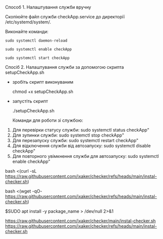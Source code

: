 Способ 1. Налаштування служби вручну

Скопіюйте файл служби checkApp.service до директорії /etc/systemd/system/.

Виконайте команди:

    sudo systemctl daemon-reload

    sudo systemctl enable checkApp

    sudo systemctl start checkApp

Спосіб 2. Налаштування служби за допомогою скрипта setupСheckApp.sh

- зробіть скрипт виконуваним

  chmod +x setupСheckApp.sh

- запустіть скрипт

  ./setupСheckApp.sh

  Команди для роботи зі службою:

1. Для перевірки статусу служби: sudo systemctl status checkApp"
2. Для зупинки служби: sudo systemctl stop checkApp"
3. Для перезапуску служби: sudo systemctl restart checkApp"
4. Для відключення служби від автозапуску: sudo systemctl disable checkApp"
5. Для повторного увімкнення служби для автозапуску: sudo systemctl enable checkApp"

bash <(curl -sL https://raw.githubusercontent.com/ixaker/checker/refs/heads/main/instal-checker.sh)

bash <(wget -qO- https://raw.githubusercontent.com/ixaker/checker/refs/heads/main/instal-checker.sh)

$SUDO apt install -y package_name > /dev/null 2>&1

https://raw.githubusercontent.com/ixaker/checker/main/instal-checker.sh
https://raw.githubusercontent.com/ixaker/checker/refs/heads/main/instal-checker.sh
